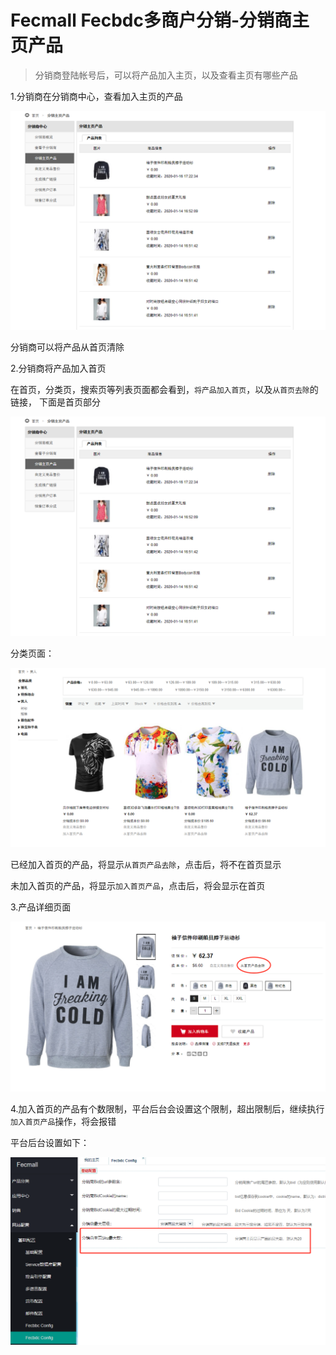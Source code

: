 Fecmall Fecbdc多商户分销-分销商主页产品
========================

> 分销商登陆帐号后，可以将产品加入主页，以及查看主页有哪些产品

1.分销商在分销商中心，查看加入主页的产品

![](images/fecbdc-45.png)

分销商可以将产品从首页清除

2.分销商将产品加入首页

在首页，分类页，搜索页等列表页面都会看到，`将产品加入首页`，以及`从首页去除`的链接，
下面是首页部分

![](images/fecbdc-45.png)

分类页面：

![](images/fecbdc-47.png)


已经加入首页的产品，将显示`从首页产品去除`，点击后，将不在首页显示

未加入首页的产品，将显示`加入首页产品`，点击后，将会显示在首页

3.产品详细页面

![](images/fecbdc-48.png)


4.加入首页的产品有个数限制，平台后台会设置这个限制，超出限制后，继续执行`加入首页产品`操作，将会报错

平台后台设置如下：

![](images/fecbdc-51.png)



















